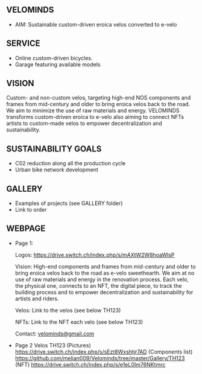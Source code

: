 ## VELOMINDS
* AIM: Sustainable custom-driven eroica velos converted to e-velo

## SERVICE
* Online custom-driven bicycles.
* Garage featuring available models

## VISION
Custom- and non-custom velos, targeting high-end NOS components and frames from mid-century and older to bring eroica velos back to the road. We aim to minimize the use of raw materials and energy. VELOMINDS transforms custom-driven eroica to e-velo also aiming to connect NFTs artists to custom-made velos to empower decentralization and sustainability.

## SUSTAINABILITY GOALS
* C02 reduction along all the production cycle
* Urban bike network development

## GALLERY 
* Examples of projects (see GALLERY folder)
* Link to order

## WEBPAGE 
  * Page 1: 
  
    Logos: https://drive.switch.ch/index.php/s/mAXtW2W8hoaWlsP

    Vision: High-end components and frames from mid-century and older to bring eroica velos back to the road as e-velo sweethearth. We aim at no use of raw materials and energy in the renovation process. Each velo, the physical one, connects to an NFT, the digital piece, to track the building process and to empower decentralization and sustainability for artists and riders.

    Velos: Link to the velos (see below TH123)
        
    
    NFTs: Link to the NFT each velo (see below TH123) 
    
    Contact:
      velominds@gmail.com
      
    
  * Page 2
    Velos 
      TH123 
          (Pictures) https://drive.switch.ch/index.php/s/sEzt8Wxshtjr7AD
          (Components list) https://github.com/melian009/Velominds/tree/master/Gallery/TH123
          (NFT) https://drive.switch.ch/index.php/s/e1eL0Im76NKtmrc
